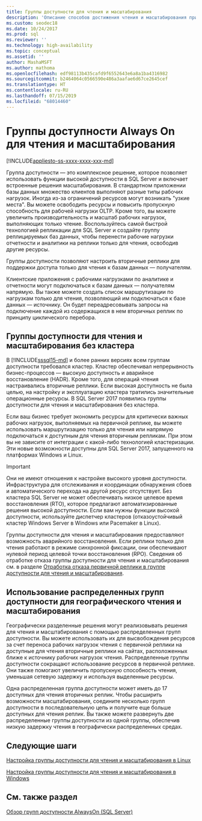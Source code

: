 ```yaml
---
title: Группы доступности для чтения и масштабирования
description: 'Описание способов достижения чтения и масштабирования при использовании групп доступности Always On. '
ms.custom: seodec18
ms.date: 10/24/2017
ms.prod: sql
ms.reviewer: ''
ms.technology: high-availability
ms.topic: conceptual
ms.assetid: ''
author: MashaMSFT
ms.author: mathoma
ms.openlocfilehash: edf98113b435cafd9f6552643e6a8a1ba4316982
ms.sourcegitcommit: b2464064c0566590e486a3aafae6d67ce2645cef
ms.translationtype: HT
ms.contentlocale: ru-RU
ms.lasthandoff: 07/15/2019
ms.locfileid: "68014460"
---
```

# <a name="use-read-scale-with-always-on-availability-groups"></a>Группы доступности Always On для чтения и масштабирования
[!INCLUDE[appliesto-ss-xxxx-xxxx-xxx-md](../../../includes/appliesto-ss-xxxx-xxxx-xxx-md.md)]

Группа доступности — это комплексное решение, которое позволяет использовать функции высокой доступности в SQL Server и включает встроенные решения масштабирования. В стандартном приложении базы данных множество клиентов выполняют разные типы рабочих нагрузок. Иногда из-за ограничений ресурсов могут возникать "узкие места". Вы можете освободить ресурсы и повысить пропускную способность для рабочей нагрузки OLTP. Кроме того, вы можете увеличить производительность и масштаб рабочих нагрузок, выполняющих только чтение. Воспользуйтесь самой быстрой технологией репликации для SQL Server и создайте группу реплицируемых баз данных, чтобы перенести рабочие нагрузки отчетности и аналитики на реплики только для чтения, освободив другие ресурсы.

Группы доступности позволяют настроить вторичные реплики для поддержки доступа только для чтения к базам данных — получателям.

Клиентские приложения с рабочими нагрузками по аналитике и отчетности могут подключаться к базам данных — получателям напрямую. Вы также можете создать список маршрутизации по нагрузкам только для чтения, позволяющий им подключаться к базе данных — источнику. Он будет переадресовывать запросы на подключение каждой из содержащихся в нем вторичных реплик по принципу циклического перебора.

## <a name="read-scale-availability-groups-without-cluster"></a>Группы доступности для чтения и масштабирования без кластера

В [!INCLUDE[sssql15-md](../../../includes/sssql15-md.md)] и более ранних версиях всем группам доступности требовался кластер. Кластер обеспечивал непрерывность бизнес-процессов — высокую доступность и аварийное восстановление (HADR). Кроме того, для операций чтения настраивались вторичные реплики. Если высокая доступность не была целью, на настройку и эксплуатацию кластера тратились значительные операционные ресурсы. В SQL Server 2017 появились группы доступности для чтения и масштабирования без кластера. 

Если ваш бизнес требует экономить ресурсы для критически важных рабочих нагрузок, выполняемых на первичной реплике, вы можете использовать маршрутизацию только для чтения или напрямую подключаться к доступным для чтения вторичным репликам. При этом вы не зависите от интеграции с какой-либо технологией кластеризации. Эти новые возможности доступны для SQL Server 2017, запущенного на платформах Windows и Linux.

>[!IMPORTANT]
>Они не имеют отношения к настройке высокого уровня доступности. Инфраструктура для отслеживания и координации обнаружения сбоев и автоматического перехода на другой ресурс отсутствует. Без кластера SQL Server не может обеспечивать низкое целевое время восстановления (RTO), которое предлагают автоматизированные решения высокой доступности. Если вам нужны функции высокой доступности, используйте диспетчер кластеров (отказоустойчивый кластер Windows Server в Windows или Pacemaker в Linux).
>
>Группы доступности для чтения и масштабирования предоставляют возможность аварийного восстановления. Если реплики только для чтения работают в режиме синхронной фиксации, они обеспечивают нулевой период целевой точки восстановления (RPO). Сведения об отработке отказа группы доступности для чтения и масштабирования см. в разделе [Отработка отказа первичной реплики в группе доступности для чтения и масштабирования](perform-a-planned-manual-failover-of-an-availability-group-sql-server.md#ReadScaleOutOnly).

## <a name="use-distributed-availability-groups-for-geographic-read-scale"></a>Использование распределенных групп доступности для географического чтения и масштабирования

Географически разделенные решения могут реализовывать решения для чтения и масштабирования с помощью распределенных групп доступности. Вы можете использовать их для высвобождения ресурсов за счет переноса рабочих нагрузок чтения с первичной реплики на доступные для чтения вторичные реплики на сайтах, расположенных ближе к источнику рабочих нагрузок чтения. Распределенные группы доступности сокращают использование ресурсов в первичной реплике. Они также помогают увеличить пропускную способность чтения, уменьшая сетевую задержку и используя выделенные ресурсы.

Одна распределенная группа доступности может иметь до 17 доступных для чтения вторичных реплик. Чтобы расширить возможности масштабирования, соедините несколько групп доступности в последовательную цепь и получите еще больше доступных для чтения реплик. Вы также можете развернуть две распределенные группы доступности из одной группы, обеспечив низкую задержку чтения в географически распределенных средах.




## <a name="next-steps"></a>Следующие шаги

[Настройка группы доступности для чтения и масштабирования в Linux](../../../linux/sql-server-linux-availability-group-configure-rs.md)

[Настройка группы доступности для чтения и масштабирования в Windows](../../../database-engine/availability-groups/windows/configure-read-scale-availability-groups.md)

## <a name="see-also"></a>См. также раздел

 [Обзор групп доступности AlwaysOn &#40;SQL Server&#41;](../../../database-engine/availability-groups/windows/overview-of-always-on-availability-groups-sql-server.md)
